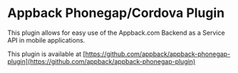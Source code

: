 Appback Phonegap/Cordova Plugin
===============================

This plugin allows for easy use of the Appback.com Backend as a Service API in mobile applications.

This plugin is available at [https://github.com/appback/appback-phonegap-plugin](https://github.com/appback/appback-phonegap-plugin)